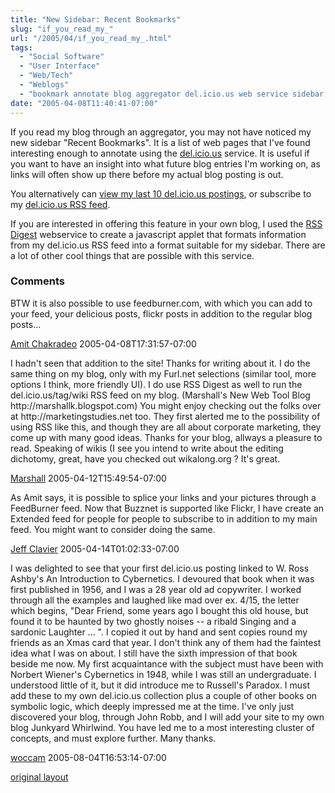 ```yaml
---
title: "New Sidebar: Recent Bookmarks"
slug: "if_you_read_my_"
url: "/2005/04/if_you_read_my_.html"
tags:
  - "Social Software"
  - "User Interface"
  - "Web/Tech"
  - "Weblogs"
  - "bookmark annotate blog aggregator del.icio.us web service sidebar javascript rss digest feed"
date: "2005-04-08T11:40:41-07:00"
---
```

<p>If you read my blog through an aggregator, you may not have noticed my new sidebar &quot;Recent Bookmarks&quot;. It is a list of web pages that I've found interesting enough to annotate using the <a href="http://del.icio.us/">del.icio.us</a> service. It is useful if you want to have an insight into what future blog entries I'm working on, as links will often show up there before my actual blog posting is out.</p>
<p>You alternatively can <a href="http://del.icio.us/ChristopherA?setcount=10">view my last 10 del.icio.us postings</a>, or subscribe to my <a href="http://del.icio.us/rss/ChristopherA">del.icio.us RSS feed</a>.</p>
<p>If you are interested in offering this feature in your own blog, I used the <a href="http://www.bigbold.com/rssdigest/">RSS Digest</a> webservice to create a javascript applet that formats information from my del.icio.us RSS feed into a format suitable for my sidebar. There are a lot of other cool things that are possible with this service.</p>
<footer><h3>Comments</h3>
<div class="u-comment h-cite">
<p class="p-content p-name">BTW it is also possible to use feedburner.com, with which you can add to your feed, your delicious posts, flickr posts in addition to the regular blog posts...
</p>
<a class="u-author h-card" href="http://amit.chakradeo.net/">Amit Chakradeo</a>
<time class="dt-published" datetime="2005-04-08T17:31:57-07:00">2005-04-08T17:31:57-07:00</time>
</div>
<div class="u-comment h-cite">
<p class="p-content p-name">I hadn't seen that addition to the site!  Thanks for writing about it.  I do the same thing on my blog, only with my Furl.net selections (similar tool, more options I think, more friendly UI).  I do use RSS Digest as well to run the del.icio.us/tag/wiki RSS feed on my blog. (Marshall's New Web Tool Blog http://marshallk.blogspot.com)
You might enjoy checking out the folks over at http://marketingstudies.net too.  They first alerted me to the possibility of using RSS like this, and though they are all about corporate marketing, they come up with many good ideas.
Thanks for your blog, allways a pleasure to read.
Speaking of wikis (I see you intend to write about the editing dichotomy, great, have you checked out wikalong.org ?  It's great.
</p>
<a class="u-author h-card" href="http://marshallk.blogspot.com">Marshall</a>
<time class="dt-published" datetime="2005-04-12T15:49:54-07:00">2005-04-12T15:49:54-07:00</time>
</div>
<div class="u-comment h-cite">
<p class="p-content p-name">As Amit says, it is possible to splice your links and your pictures through a FeedBurner feed. Now that Buzznet is supported like Flickr, I have create an Extended feed for people for people to subscribe to in addition to my main feed. You might want to consider doing the same.
</p>
<a class="u-author h-card" href="http://softtechvc.blogs.com/">Jeff Clavier</a>
<time class="dt-published" datetime="2005-04-14T01:02:33-07:00">2005-04-14T01:02:33-07:00</time>
</div>
<div class="u-comment h-cite">
<p class="p-content p-name">I was delighted to see that your first del.icio.us posting linked to W. Ross Ashby's An Introduction to Cybernetics. I devoured that book when it was first published in 1956, and I was a 28 year old ad copywriter. I worked through all the examples and laughed like mad over ex. 4/15, the letter which begins, "Dear Friend, some years ago I bought this old house, but found it to be haunted by two ghostly noises -- a ribald Singing and a sardonic Laughter ... ". I copied it out by hand and sent copies round my friends as an Xmas card that year. I don't think any of them had the faintest idea what I was on about. I still have the sixth impression of that book beside me now.
My first acquaintance with the subject must have been with Norbert Wiener's Cybernetics in 1948, while I was still an undergraduate. I understood little of it, but it did introduce me to Russell's Paradox.
I must add these to my own del.icio.us collection plus a couple of other books on symbolic logic, which deeply impressed me at the time. I've only just discovered your blog, through John Robb, and I will add your site to my own blog Junkyard Whirlwind. You have led me to a most interesting cluster of concepts, and must explore further. Many thanks.
</p>
<a class="u-author h-card" href="http://www.woccam.com/">woccam</a>
<time class="dt-published" datetime="2005-08-04T16:53:14-07:00">2005-08-04T16:53:14-07:00</time>
</div>
</footer>
<p class="previous"><a href="/previous/2005/04/if_you_read_my_.html" rel="syndication" class="u-syndication" >original layout</a></p>
